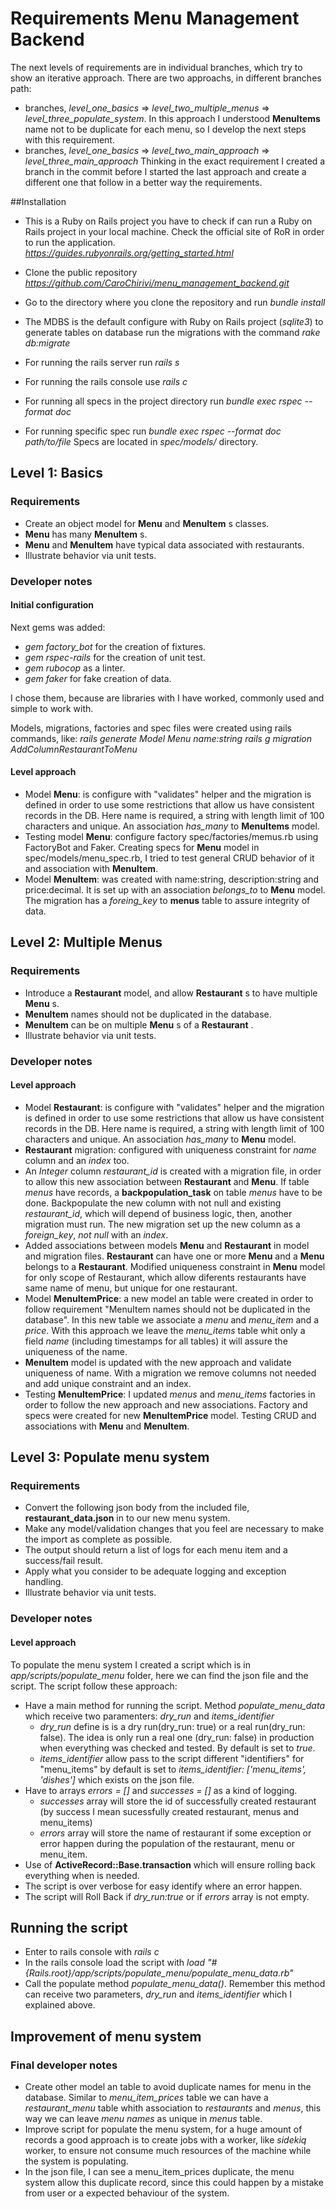 # Requirements Menu Management Backend

The next levels of requirements are in individual branches, which try to show an iterative approach.
There are two approachs, in different branches path:
+ branches, _level_one_basics_ => _level_two_multiple_menus_ => _level_three_populate_system_. In this approach I understood
  **MenuItems** name not to be duplicate for each menu, so I develop the next steps with this
  requirement.
+ branches, _level_one_basics_ => _level_two_main_approach_ => _level_three_main_approach_ Thinking
  in the exact requirement I created a branch in the commit before I started the last approach
  and create a different one that follow in a better way the requirements.

##Installation
+ This is a Ruby on Rails project you have to check if can run a Ruby on Rails project in your
  local machine. Check the official site of RoR in order to run the application. _https://guides.rubyonrails.org/getting_started.html_

+ Clone the public repository _https://github.com/CaroChirivi/menu_management_backend.git_
+ Go to the directory where you clone the repository and run _bundle install_
+ The MDBS is the default configure with Ruby on Rails project (_sqlite3_) to generate tables on database
  run the migrations with the command _rake db:migrate_
+ For running the rails server run _rails s_
+ For running the rails console use _rails c_
+ For running all specs in the project directory run _bundle exec rspec --format doc_
+ For running specific spec run _bundle exec rspec --format doc path/to/file_
  Specs are located in _spec/models/_ directory.

## Level 1: Basics
### Requirements
+ Create an object model for **Menu** and **MenuItem** s classes.
+ **Menu** has many **MenuItem** s.
+ **Menu** and **MenuItem** have typical data associated with restaurants.
+ Illustrate behavior via unit tests.
### Developer notes
#### Initial configuration
Next gems was added:
+ _gem factory_bot_ for the creation of fixtures.
+ _gem rspec-rails_ for the creation of unit test.
+ _gem rubocop_ as a linter.
+ _gem faker_ for fake creation of data.

I chose them, because are libraries with I have worked, commonly used and simple to work with.

Models, migrations, factories and spec files were created using rails commands, like:
_rails generate Model Menu name:string_
_rails g migration AddColumnRestaurantToMenu_

#### Level approach
+ Model **Menu**: is configure with "validates" helper and the migration is defined in order to use some restrictions that
  allow us have consistent records in the DB. Here name is required, a string with length limit of 100 characters and unique.
  An association _has_many_ to **MenuItems** model.
+ Testing model **Menu**: configure factory spec/factories/memus.rb using FactoryBot and Faker.
  Creating specs for **Menu** model in spec/models/menu_spec.rb, I tried to test general CRUD behavior of it and association with **MenuItem**.
+ Model **MenuItem**: was created with name:string, description:string and price:decimal.
  It is set up with an association _belongs_to_ to **Menu** model.
  The migration has a _foreing_key_ to **menus** table to assure integrity of data.

## Level 2: Multiple Menus
### Requirements
+ Introduce a **Restaurant** model, and allow **Restaurant** s to have multiple **Menu** s.
+ **MenuItem** names should not be duplicated in the database.
+ **MenuItem** can be on multiple **Menu** s of a **Restaurant** .
+ Illustrate behavior via unit tests.

### Developer notes
#### Level approach
+ Model **Restaurant**: is configure with "validates" helper and the migration is defined in order to use some restrictions that
  allow us have consistent records in the DB. Here name is required, a string with length limit of 100 characters and unique.
  An association _has_many_ to **Menu** model.
+ **Restaurant** migration: configured with uniqueness constraint for _name_ column and an _index_ too.
+ An _Integer_ column _restaurant_id_ is created with a migration file, in order to allow this new association
  between **Restaurant** and **Menu**. If table _menus_ have records, a **backpopulation_task** on table
  _menus_ have to be done. Backpopulate the new column with not null and existing _restaurant_id_, which will depend of
  business logic, then, another migration must run.
  The new migration set up the new column as a _foreign_key_, _not null_ with an _index_.
+ Added associations between models **Menu** and **Restaurant** in model and migration files.
  **Restaurant** can have one or more **Menu** and a **Menu** belongs to a **Restaurant**.
  Modified uniqueness constraint in **Menu** model for only scope of Restaurant, which allow diferents restaurants have same name of menu, but unique for one restaurant.
+ Model **MenuItemPrice**: a new model an table were created in order to follow requirement "MenuItem names should not be duplicated in the database". In this new table we associate
  a _menu_ and _menu_item_ and a _price_. With this approach we leave the _menu_items_ table whit only a field _name_ (including
  timestamps for all tables) it will assure the uniqueness of the name.
+ **MenuItem** model is updated with the new approach and validate uniqueness of name. With a migration we remove
  columns not needed and add unique constraint and an index.
+ Testing **MenuItemPrice**: I updated _menus_ and _menu_items_ factories in order to follow the new approach and new associations.
  Factory and specs were created for new **MenuItemPrice** model. Testing CRUD and associations with **Menu** and **MenuItem**.

## Level 3: Populate menu system
### Requirements
+ Convert the following json body from the included file, **restaurant_data.json** in to
  our new menu system.
+ Make any model/validation changes that you feel are necessary to make the
  import as complete as possible.
+ The output should return a list of logs for each menu item and a success/fail
  result.
+ Apply what you consider to be adequate logging and exception handling.
+ Illustrate behavior via unit tests.

### Developer notes
#### Level approach
To populate the menu system I created a script which is in _app/scripts/populate_menu_ folder, here we can find the json file and the script.
The script follow these approach:
+ Have a main method for running the script. Method _populate_menu_data_ which receive two paramenters: _dry_run_ and _items_identifier_
    + _dry_run_ define is is a dry run(dry_run: true) or a real run(dry_run: false). The idea is only run a real one (dry_run: false) in production when everything
      was checked and tested. By default is set to _true_.
    + _items_identifier_ allow pass to the script different "identifiers" for "menu_items" by default is set to
      _items_identifier: ['menu_items', 'dishes']_ which exists on the json file.
+ Have to arrays _errors = []_ and _successes = []_ as a kind of logging.
    + _successes_ array will store the id of successfully created restaurant (by success I mean sucessfully  created restaurant, menus and menu_items)
    + _errors_ array will store the name of restaurant if some exception or error happen during the population
      of the restaurant, menu or menu_item.
+ Use of **ActiveRecord::Base.transaction** which will ensure rolling back everything when is needed.
+ The script is over verbose for easy identify where an error happen.
+ The script will Roll Back if _dry_run:true_ or if _errors_ array is not empty.

## Running the script
+ Enter to rails console with _rails c_
+ In the rails console load the script with _load "#{Rails.root}/app/scripts/populate_menu/populate_menu_data.rb"_
+ Call the populate method _populate_menu_data()_. Remember this method can receive two parameters, _dry_run_ and _items_identifier_
  which I explained above.

## Improvement of menu system
### Final developer notes
+ Create other model an table to avoid duplicate names for menu in the database.
  Similar to _menu_item_prices_ table we can have a _restaurant_menu_ table whith association to
  _restaurants_ and _menus_, this way we can leave _menu names_ as unique in _menus_ table.
+ Improve script for populate the menu system, for a huge amount of records a good approach
  is to create jobs with a worker, like _sidekiq_ worker, to ensure not consume much resources
  of the machine while the system is populating.
+ In the json file, I can see a menu_item_prices duplicate, the menu system allow this duplicate record,
  since this could happen by a mistake from user or a expected behaviour of the system.
